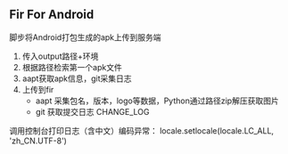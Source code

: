 ## Fir For Android

脚步将Android打包生成的apk上传到服务端

1. 传入output路径+环境
2. 根据路径检索第一个apk文件
3. aapt获取apk信息，git采集日志
4. 上传到fir
    - aapt 采集包名，版本，logo等数据，Python通过路径zip解压获取图片
    - git 获取提交日志 CHANGE_LOG

调用控制台打印日志（含中文）编码异常：
locale.setlocale(locale.LC_ALL, 'zh_CN.UTF-8')
